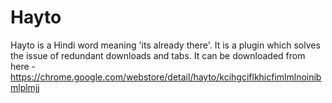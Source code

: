 # Hayto

Hayto is a Hindi word meaning 'its already there'. It is a plugin which solves the issue of redundant downloads and tabs.
It can be downloaded from here - https://chrome.google.com/webstore/detail/hayto/kcihgciflkhicfimlmlnoinibmlplmjj